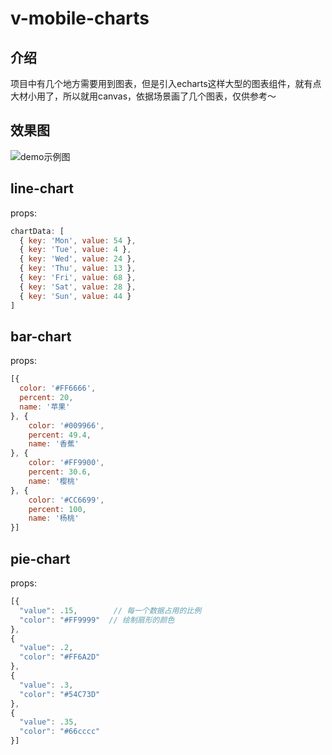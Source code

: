# v-mobile-charts

## 介绍

项目中有几个地方需要用到图表，但是引入echarts这样大型的图表组件，就有点大材小用了，所以就用canvas，依据场景画了几个图表，仅供参考～

## 效果图

![demo示例图](https://github.com/mistake1px/v-mobile-simple-chart/example/demo.jpg)

## line-chart

props:

``` js
chartData: [
  { key: 'Mon', value: 54 },
  { key: 'Tue', value: 4 },
  { key: 'Wed', value: 24 },
  { key: 'Thu', value: 13 },
  { key: 'Fri', value: 68 },
  { key: 'Sat', value: 28 },
  { key: 'Sun', value: 44 }
]
```

## bar-chart

props:

``` js
[{
  color: '#FF6666',
  percent: 20,
  name: '苹果'
}, {
    color: '#009966',
    percent: 49.4,
    name: '香蕉'
}, {
    color: '#FF9900',
    percent: 30.6,
    name: '樱桃'
}, {
    color: '#CC6699',
    percent: 100,
    name: '杨桃'
}]
```

## pie-chart

props:

``` js
[{
  "value": .15,        // 每一个数据占用的比例
  "color": "#FF9999"  // 绘制扇形的颜色
},
{
  "value": .2,
  "color": "#FF6A2D"
},
{
  "value": .3,
  "color": "#54C73D"
},
{
  "value": .35,
  "color": "#66cccc"
}]
```
